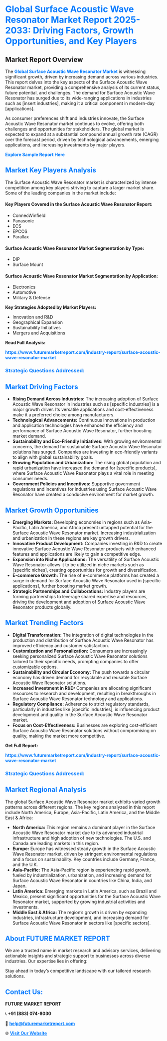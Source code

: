 <h1 style="color: #007BFF;">Global Surface Acoustic Wave Resonator Market Report 2025-2033: Driving Factors, Growth Opportunities, and Key Players</h1>

<section id="overview">
<h2>Market Report Overview</h2>
<p>The <a href="https://www.futuremarketreport.com/industry-report/surface-acoustic-wave-resonator-market" style="color: #007BFF; text-decoration: none;"><strong>Global Surface Acoustic Wave Resonator Market</strong></a> is witnessing significant growth, driven by increasing demand across various industries. This report delves into the key aspects of the Surface Acoustic Wave Resonator market, providing a comprehensive analysis of its current status, future potential, and challenges. The demand for Surface Acoustic Wave Resonator has surged due to its wide-ranging applications in industries such as [insert industries], making it a critical component in modern-day [applications].</p>
<p>As consumer preferences shift and industries innovate, the Surface Acoustic Wave Resonator market continues to evolve, offering both challenges and opportunities for stakeholders. The global market is expected to expand at a substantial compound annual growth rate (CAGR) over the forecast period, driven by technological advancements, emerging applications, and increasing investments by major players.</p>
</section>

<section id="overview">
<p><a href="https://www.futuremarketreport.com/request-sample/reportId=76280" style="color: #007BFF; text-decoration: none;"><strong>Explore Sample Report Here</strong></a></p>
</section>

<section id="key-players">
<h2 style="color: #007BFF;">Market Key Players Analysis</h2>
<p>The Surface Acoustic Wave Resonator market is characterized by intense competition among key players striving to capture a larger market share. Some of the leading companies in the market include:</p>
<h4>Key Players Covered in the Surface Acoustic Wave Resonator Report:</h4>
<ul><li>ConneoWinfield</li><li>Panasonic</li><li>ECS</li><li>EPCOS</li><li>Parallax</li></ul>
<h4>Surface Acoustic Wave Resonator Market Segmentation by Type:</h4>
<ul><li>DIP</li><li>Surface Mount</li></ul>

<h4>Surface Acoustic Wave Resonator Market Segmentation by Application:</h4>
<ul><li>Electronics</li><li>Automotive</li><li>Military &amp; Defense</li></ul>
<p><strong>Key Strategies Adopted by Market Players:</strong></p>
<ul>
<li>Innovation and R&D</li>
<li>Geographical Expansion</li>
<li>Sustainability Initiatives</li>
<li>Mergers and Acquisitions</li>
</ul>
</section>

<section>
<p><strong>Read Full Analysis: </strong></p><a href="https://www.futuremarketreport.com/industry-report/surface-acoustic-wave-resonator-market" style="color: #007BFF; text-decoration: none;"><strong>https://www.futuremarketreport.com/industry-report/surface-acoustic-wave-resonator-market</strong></a>
<h3 style="color: #007BFF;">Strategic Questions Addressed:</h3>
</section>

<section id="driving-factors">
<h2 style="color: #007BFF;">Market Driving Factors</h2>
<ul>
<li><strong>Rising Demand Across Industries:</strong> The increasing adoption of Surface Acoustic Wave Resonator in industries such as [specific industries] is a major growth driver. Its versatile applications and cost-effectiveness make it a preferred choice among manufacturers.</li>
<li><strong>Technological Advancements:</strong> Continuous innovations in production and application technologies have enhanced the efficiency and performance of Surface Acoustic Wave Resonator, further boosting market demand.</li>
<li><strong>Sustainability and Eco-Friendly Initiatives:</strong> With growing environmental concerns, the demand for sustainable Surface Acoustic Wave Resonator solutions has surged. Companies are investing in eco-friendly variants to align with global sustainability goals.</li>
<li><strong>Growing Population and Urbanization:</strong> The rising global population and rapid urbanization have increased the demand for [specific products], where Surface Acoustic Wave Resonator plays a vital role in meeting consumer needs.</li>
<li><strong>Government Policies and Incentives:</strong> Supportive government regulations and incentives for industries using Surface Acoustic Wave Resonator have created a conducive environment for market growth.</li>
</ul>
</section>

<section id="growth-opportunities">
<h2 style="color: #007BFF;">Market Growth Opportunities</h2>
<ul>
<li><strong>Emerging Markets:</strong> Developing economies in regions such as Asia-Pacific, Latin America, and Africa present untapped potential for the Surface Acoustic Wave Resonator market. Increasing industrialization and urbanization in these regions are key growth drivers.</li>
<li><strong>Innovative Product Development:</strong> Companies investing in R&D to create innovative Surface Acoustic Wave Resonator products with enhanced features and applications are likely to gain a competitive edge.</li>
<li><strong>Expansion into Niche Applications:</strong> The versatility of Surface Acoustic Wave Resonator allows it to be utilized in niche markets such as [specific niches], creating opportunities for growth and diversification.</li>
<li><strong>E-commerce Growth:</strong> The rise of e-commerce platforms has created a surge in demand for Surface Acoustic Wave Resonator used in [specific applications], further boosting market growth.</li>
<li><strong>Strategic Partnerships and Collaborations:</strong> Industry players are forming partnerships to leverage shared expertise and resources, driving the development and adoption of Surface Acoustic Wave Resonator products globally.</li>
</ul>
</section>

<section id="trending-factors">
<h2 style="color: #007BFF;">Market Trending Factors</h2>
<ul>
<li><strong>Digital Transformation:</strong> The integration of digital technologies in the production and distribution of Surface Acoustic Wave Resonator has improved efficiency and customer satisfaction.</li>
<li><strong>Customization and Personalization:</strong> Consumers are increasingly seeking personalized Surface Acoustic Wave Resonator solutions tailored to their specific needs, prompting companies to offer customizable options.</li>
<li><strong>Sustainability and Circular Economy:</strong> The push towards a circular economy has driven demand for recyclable and reusable Surface Acoustic Wave Resonator solutions.</li>
<li><strong>Increased Investment in R&D:</strong> Companies are allocating significant resources to research and development, resulting in breakthroughs in Surface Acoustic Wave Resonator technology and applications.</li>
<li><strong>Regulatory Compliance:</strong> Adherence to strict regulatory standards, particularly in industries like [specific industries], is influencing product development and quality in the Surface Acoustic Wave Resonator market.</li>
<li><strong>Focus on Cost-Effectiveness:</strong> Businesses are exploring cost-efficient Surface Acoustic Wave Resonator solutions without compromising on quality, making the market more competitive.</li>
</ul>
</section>

<section>
<p><strong>Get Full Report: </strong></p><a href="https://www.futuremarketreport.com/industry-report/surface-acoustic-wave-resonator-market" style="color: #007BFF; text-decoration: none;"><strong>https://www.futuremarketreport.com/industry-report/surface-acoustic-wave-resonator-market</strong></a>
<h3 style="color: #007BFF;">Strategic Questions Addressed:</h3>
</section>


<section id="regional-analysis">
<h2 style="color: #007BFF;">Market Regional Analysis</h2>
<p>The global Surface Acoustic Wave Resonator market exhibits varied growth patterns across different regions. The key regions analyzed in this report include North America, Europe, Asia-Pacific, Latin America, and the Middle East & Africa:</p>
<ul>
<li><strong>North America:</strong> This region remains a dominant player in the Surface Acoustic Wave Resonator market due to its advanced industrial infrastructure and high adoption of new technologies. The U.S. and Canada are leading markets in this region.</li>
<li><strong>Europe:</strong> Europe has witnessed steady growth in the Surface Acoustic Wave Resonator market, driven by stringent environmental regulations and a focus on sustainability. Key countries include Germany, France, and the U.K.</li>
<li><strong>Asia-Pacific:</strong> The Asia-Pacific region is experiencing rapid growth, fueled by industrialization, urbanization, and increasing demand for Surface Acoustic Wave Resonator in countries like China, India, and Japan.</li>
<li><strong>Latin America:</strong> Emerging markets in Latin America, such as Brazil and Mexico, present significant opportunities for the Surface Acoustic Wave Resonator market, supported by growing industrial activities and investments.</li>
<li><strong>Middle East & Africa:</strong> The region’s growth is driven by expanding industries, infrastructure development, and increasing demand for Surface Acoustic Wave Resonator in sectors like [specific sectors].</li>
</ul>
</section>

<footer>
<h2 style="color: #007BFF;">About FUTURE MARKET REPORT</h2>
<p>We are a trusted name in market research and advisory services, delivering actionable insights and strategic support to businesses across diverse industries. Our expertise lies in offering:</p>

<p>Stay ahead in today’s competitive landscape with our tailored research solutions.</p>

<h2 style="color: #007BFF;">Contact Us:</h2>
<p><strong>FUTURE MARKET REPORT</strong></p>
<p>📞 <strong>+91 (883) 074-8030</strong></p>
<p>📧 <strong><a href="mailto:help@futuremarketreport.com" style="color: #007BFF;">help@futuremarketreport.com</a></strong></p>
<p>🌐 <strong><a href="https://www.futuremarketreport.com/" style="color: #007BFF;">Visit Our Website</a></strong></p>
</footer>